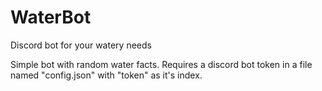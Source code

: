 # WaterBot
Discord bot for your watery needs

Simple bot with random water facts. Requires a discord bot token in a file named "config.json" with "token" as it's index.
